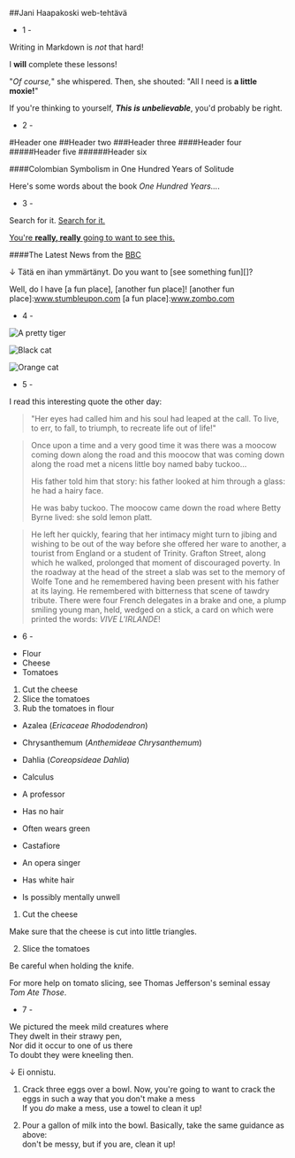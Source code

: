 ##Jani Haapakoski web-tehtävä

- 1 -

Writing in Markdown is _not_ that hard!

I **will** complete these lessons!

"_Of course,_" she whispered. Then, she shouted: "All I need is **a little moxie!**"

If you're thinking to yourself, **_This is unbelievable_**, you'd probably be right.

- 2 -

#Header one
##Header two
###Header three
####Header four
#####Header five
######Header six

####Colombian Symbolism in One Hundred Years of Solitude

Here's some words about the book _One Hundred Years..._.

- 3 -

Search for it. [Search for it.](www.google.com)

[You're **really, really** going to want to see this.](www.dailykitten.com.)

####The Latest News from the [BBC](www.bbc.com/news)

↓ Tätä en ihan ymmärtänyt.
Do you want to [see something fun][]?

Well, do I have [a fun place], [another fun place]!
[another fun place]:www.stumbleupon.com
[a fun place]:www.zombo.com

- 4 -

![A pretty tiger](https://upload.wikimedia.org/wikipedia/commons/5/56/Tiger.50.jpg)

![Black cat][Black]

![Orange cat][Orange]

[Black]:https://upload.wikimedia.org/wikipedia/commons/a/a3/81_INF_DIV_SSI.jpg
[Orange]:http://icons.iconarchive.com/icons/google/noto-emoji-animals-nature/256/22221-cat-icon.png

- 5 -

I read this interesting quote the other day:

>"Her eyes had called him and his soul had leaped at the call. To live, to err, to fall, to triumph, to recreate life out of life!"


>Once upon a time and a very good time it was there was a moocow coming down along the road and this moocow that was coming down along the road met a nicens little boy named baby tuckoo...
>
>His father told him that story: his father looked at him through a glass: he had a hairy face.
>
>He was baby tuckoo. The moocow came down the road where Betty Byrne lived: she sold lemon platt.

>He left her quickly, fearing that her intimacy might turn to jibing and wishing to be out of the way before she offered her ware to another, a tourist from England or a student of Trinity. Grafton Street, along which he walked, prolonged that moment of discouraged poverty. In the roadway at the head of the street a slab was set to the memory of Wolfe Tone and he remembered having been present with his father at its laying. He remembered with bitterness that scene of tawdry tribute. There were four French delegates in a brake and one, a plump smiling young man, held, wedged on a stick, a card on which were printed the words: *VIVE L'IRLANDE*!

- 6 -

* Flour
* Cheese
* Tomatoes

1. Cut the cheese
2. Slice the tomatoes
3. Rub the tomatoes in flour

* Azalea (*Ericaceae Rhododendron*)
* Chrysanthemum (*Anthemideae Chrysanthemum*)
* Dahlia (*Coreopsideae Dahlia*)

* Calculus
 * A professor
 * Has no hair
 * Often wears green
* Castafiore
 * An opera singer
 * Has white hair
 * Is possibly mentally unwell

1. Cut the cheese

  Make sure that the cheese is cut into little triangles.

2. Slice the tomatoes

  Be careful when holding the knife.
  
  For more help on tomato slicing, see Thomas Jefferson's seminal essay _Tom Ate Those_.

- 7 -

We pictured the meek mild creatures where  
They dwelt in their strawy pen,  
Nor did it occur to one of us there  
To doubt they were kneeling then.

↓ Ei onnistu.
1. Crack three eggs over a bowl.
Now, you're going to want to crack the eggs in such a way that you don't make a mess  
If you _do_ make a mess, use a towel to clean it up!

2. Pour a gallon of milk into the bowl.
Basically, take the same guidance as above:  
don't be messy, but if you are, clean it up!